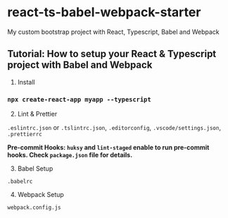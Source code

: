# react-ts-babel-webpack-starter

My custom bootstrap project with React, Typescript, Babel and Webpack

## Tutorial: How to setup your React & Typescript project with Babel and Webpack

1. Install

### `npx create-react-app myapp --typescript`

2. Lint & Prettier

`.eslintrc.json` or `.tslintrc.json`, `.editorconfig`, `.vscode/settings.json`, `.prettierrc`

**Pre-commit Hooks: `huksy` and `lint-staged` enable to run pre-commit hooks. Check `package.json` file for details.**

3. Babel Setup

`.babelrc`

4. Webpack Setup

`webpack.config.js`
